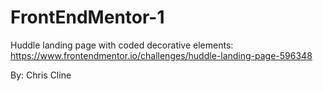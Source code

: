 # FrontEndMentor-1
Huddle landing page with coded decorative elements:
https://www.frontendmentor.io/challenges/huddle-landing-page-596348

By: Chris Cline
